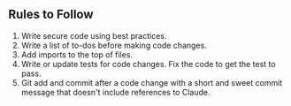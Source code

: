 ## Rules to Follow

1. Write secure code using best practices.
1. Write a list of to-dos before making code changes.
1. Add imports to the top of files.
1. Write or update tests for code changes. Fix the code to get the test to pass.
1. Git add and commit after a code change with a short and sweet commit message that doesn't include references to Claude.